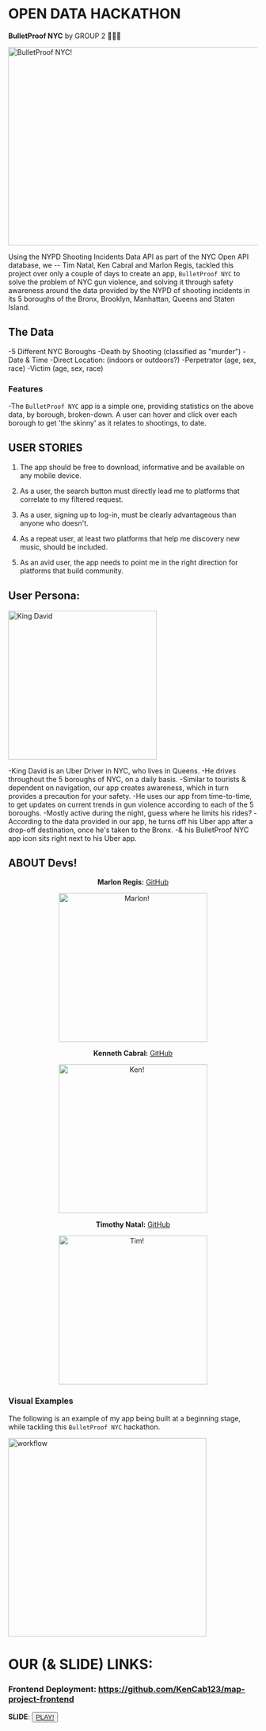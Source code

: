 # OPEN DATA HACKATHON

**BulletProof NYC** by GROUP 2 🧑🏾‍💻 

<img src="https://res.cloudinary.com/dgifdj6nx/image/upload/t_Gradient fade/v1716217912/MKT-Logo_yzmwzk.jpg" alt="BulletProof NYC!" width="800" height="400">

Using the NYPD Shooting Incidents Data API as part of the NYC Open API database, we -- Tim Natal, Ken Cabral and Marlon Regis, tackled this project over only a couple of days to create an app, `BulletProof NYC` to solve the problem of NYC gun violence, and solving it through safety awareness around the data provided by the NYPD of shooting incidents in its 5 boroughs of the Bronx, Brooklyn, Manhattan, Queens and Staten Island.

## The Data  

-5 Different NYC Boroughs
-Death by Shooting (classified as "murder")
-Date & Time
-Direct Location: (indoors or outdoors?)
-Perpetrator (age, sex, race)
-Victim (age, sex, race)

### Features
-The `BulletProof NYC` app is a simple one, providing statistics on the above data, by borough, broken-down. A user can hover and click over each borough to get 'the skinny' as it relates to shootings, to date.

## USER STORIES

1. The app should be free to download, informative and be available on any mobile device.

2. As a user, the search button must directly lead me to platforms that correlate to my filtered request.

3. As a user, signing up to log-in, must be clearly advantageous than anyone who doesn't.

4. As a repeat user, at least two platforms that help me discovery new music, should be included.

5. As an avid user, the app needs to point me in the right direction for platforms that build community.


## User Persona:

<img src="https://res.cloudinary.com/dgifdj6nx/image/upload/v1716220733/MKT-UberDriver_tcdclw.gif" alt="King David" width="300" height="300">

-King David is an Uber Driver in NYC, who lives in Queens.
-He drives throughout the 5 boroughs of NYC, on a daily basis.
-Similar to tourists & dependent on navigation, our app creates awareness, which in turn provides a precaution for your safety. 
-He uses our app from time-to-time, to get updates on current trends in gun violence according to each of the 5 boroughs.
-Mostly active during the night, guess where he limits his rides?
-According to the data provided in our app, he turns off his Uber app after a drop-off destination, once he's taken to the Bronx. 
-& his BulletProof NYC app icon sits right next to his Uber app.



## ABOUT Devs!

<p align="center">
  <b>Marlon Regis:</b> <a href="https://github.com/MarlonPelau">GitHub</a>
</p>
<p align="center">
  <img src="https://res.cloudinary.com/dgifdj6nx/image/upload/t_Profile/v1712883521/pelau_yfhd9e.png" alt="Marlon!" width="300" height="300">

<p align="center">
  <b>Kenneth Cabral:</b> <a href="https://github.com/KenCab123/">GitHub</a>
</p>
<p align="center">
  <img src="https://res.cloudinary.com/dgifdj6nx/image/upload/v1716214563/Screenshot_2024-04-01_at_3.22.13_PM_cghw1j.png" alt="Ken!" width="300" height="300">

<p align="center">
  <b>Timothy Natal:</b> <a href="https://github.com/TimNatal1887/">GitHub</a>
</p>
<p align="center">
  <img src="https://res.cloudinary.com/dgifdj6nx/image/upload/v1716221799/IMG_8993_kkwi5i.jpg" alt="Tim!" width="300" height="300">



### Visual Examples
The following is an example of my app being built at a beginning stage, while tackling this `BulletProof NYC` hackathon.

<img src="https://res.cloudinary.com/dgifdj6nx/image/upload/v1716220992/Screenshot_2024-05-19_at_10.25.02_AM_bgupho.png" alt="workflow" width="400" height="400">


# OUR (& SLIDE) LINKS:

### Frontend Deployment: https://github.com/KenCab123/map-project-frontend

**SLIDE**: <button><a href="https://tome.app/heaven-7even/mkt-clwavvzo002a7o365dp2vm8iu">PLAY!</a></button>


